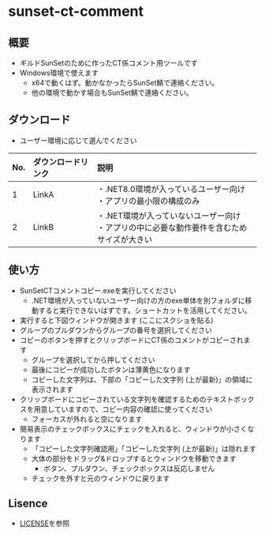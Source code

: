 # sunset-ct-comment

## 概要

* ギルドSunSetのために作ったCT係コメント用ツールです
* Windows環境で使えます
  * x64で動くはず。動かなかったらSunSet鯖で連絡ください。
  * 他の環境で動かす場合もSunSet鯖で連絡ください。

## ダウンロード

* ユーザー環境に応じて選んでください

| No. | ダウンロードリンク | 説明                               |
| :-- | :----------------- | :--------------------------------- |
| 1   | LinkA              | ・.NET8.0環境が入っているユーザー向け<br>・アプリの最小限の構成のみ |
| 2   | LinkB              | ・.NET環境が入っていないユーザー向け<br>・アプリの中に必要な動作要件を含むためサイズが大きい |

## 使い方

* SunSetCTコメントコピー.exeを実行してください
  * .NET環境が入っていないユーザー向けの方のexe単体を別フォルダに移動すると実行できないはずです。ショートカットを活用してください。
* 実行すると下図ウィンドウが開きます
(ここにスクショを貼る)
* グループのプルダウンからグループの番号を選択してください
* コピーのボタンを押すとクリップボードにCT係のコメントがコピーされます
  * グループを選択してから押してください
  * 最後にコピーが成功したボタンは薄黄色になります
  * コピーした文字列は、下部の「コピーした文字列 (上が最新)」の領域に表示されます
* クリップボードにコピーされている文字列を確認するためのテキストボックスを用意していますので、コピー内容の確認に使ってください
  * フォーカスが外れると空になります
* 簡易表示のチェックボックスにチェックを入れると、ウィンドウが小さくなります
  * 「コピーした文字列確認用」「コピーした文字列 (上が最新)」は隠れます
  * 大体の部分をドラッグ&ドロップするとウィンドウを移動できます
    * ボタン、プルダウン、チェックボックスは反応しません
  * チェックを外すと元のウィンドウに戻ります

## Lisence

* [LICENSE](https://github.com/simon-mog/sunset-ct-comment/blob/main/LICENSE)を参照